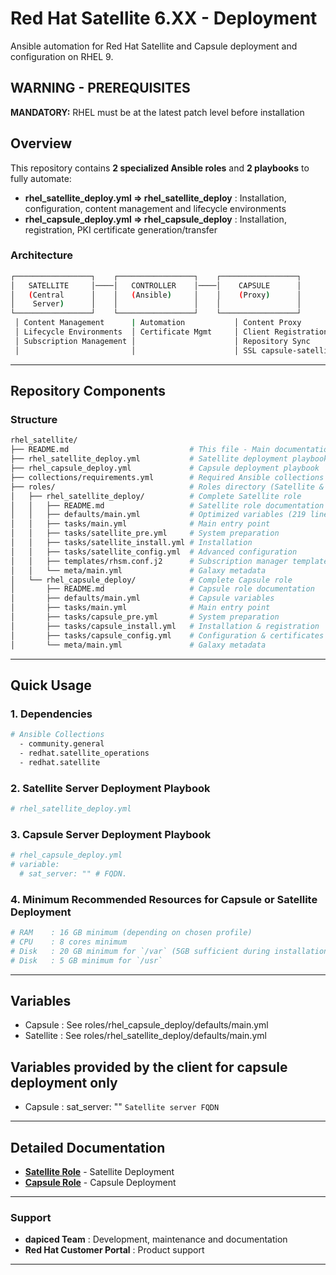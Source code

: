 # Red Hat Satellite 6.XX - Deployment

Ansible automation for Red Hat Satellite and Capsule deployment and configuration on RHEL 9.

## **WARNING - PREREQUISITES**

**MANDATORY:** RHEL must be at the latest patch level before installation  

## Overview

This repository contains **2 specialized Ansible roles** and **2 playbooks** to fully automate:

- **rhel_satellite_deploy.yml => rhel_satellite_deploy** : Installation, configuration, content management and lifecycle environments
- **rhel_capsule_deploy.yml => rhel_capsule_deploy**      : Installation, registration, PKI certificate generation/transfer

### Architecture

```bash
┌─────────────────┐    ┌─────────────────┐    ┌─────────────────┐
│   SATELLITE     │────│   CONTROLLER    │────│    CAPSULE      │
│   (Central      │    │   (Ansible)     │    │    (Proxy)      │
│    Server)      │    │                 │    │                 │
└─────────────────┘    └─────────────────┘    └─────────────────┘
 │ Content Management      | Automation           │ Content Proxy          
 │ Lifecycle Environments  │ Certificate Mgmt     │ Client Registration    
 │ Subscription Management │                      │ Repository Sync 
 │                         │                      │ SSL capsule-satellite cert
```

---

## Repository Components

### Structure

```bash
rhel_satellite/
├── README.md                           # This file - Main documentation
├── rhel_satellite_deploy.yml           # Satellite deployment playbook
├── rhel_capsule_deploy.yml             # Capsule deployment playbook
├── collections/requirements.yml        # Required Ansible collections
├── roles/                              # Roles directory (Satellite & Capsule)
│   ├── rhel_satellite_deploy/          # Complete Satellite role
│   │   ├── README.md                   # Satellite role documentation
│   │   ├── defaults/main.yml           # Optimized variables (219 lines)
│   │   ├── tasks/main.yml              # Main entry point
│   │   ├── tasks/satellite_pre.yml     # System preparation
│   │   ├── tasks/satellite_install.yml # Installation
│   │   ├── tasks/satellite_config.yml  # Advanced configuration
│   │   ├── templates/rhsm.conf.j2      # Subscription manager template
│   │   └── meta/main.yml               # Galaxy metadata
│   └── rhel_capsule_deploy/            # Complete Capsule role
│       ├── README.md                   # Capsule role documentation
│       ├── defaults/main.yml           # Capsule variables
│       ├── tasks/main.yml              # Main entry point
│       ├── tasks/capsule_pre.yml       # System preparation
│       ├── tasks/capsule_install.yml   # Installation & registration
│       ├── tasks/capsule_config.yml    # Configuration & certificates
│       └── meta/main.yml               # Galaxy metadata
```

---

## Quick Usage

### 1. **Dependencies**

```bash
# Ansible Collections
  - community.general
  - redhat.satellite_operations
  - redhat.satellite
```

### 2. **Satellite Server Deployment Playbook**

```bash
# rhel_satellite_deploy.yml
```

### 3. **Capsule Server Deployment Playbook**

```bash
# rhel_capsule_deploy.yml
# variable:              
  # sat_server: "" # FQDN.   
```

### 4. **Minimum Recommended Resources for Capsule or Satellite Deployment**

```bash
# RAM    : 16 GB minimum (depending on chosen profile)
# CPU    : 8 cores minimum
# Disk   : 20 GB minimum for `/var` (5GB sufficient during installation)
# Disk   : 5 GB minimum for `/usr`
```

---

## Variables

- Capsule   : See roles/rhel_capsule_deploy/defaults/main.yml
- Satellite : See roles/rhel_satellite_deploy/defaults/main.yml

## Variables provided by the client for capsule deployment only

- Capsule : sat_server: "" `Satellite server FQDN`

---

## Detailed Documentation

- **[Satellite Role](roles/rhel_satellite_deploy/README.md)** - Satellite Deployment
- **[Capsule Role](roles/rhel_capsule_deploy/README.md)**     - Capsule Deployment

---

### **Support**

- **dapiced Team**                 : Development, maintenance and documentation
- **Red Hat Customer Portal**   : Product support

---
